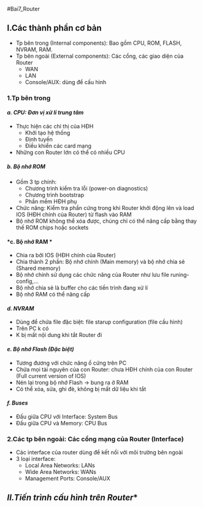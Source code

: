 #Bai7_Router
## **I.Các thành phần cơ bản**
- Tp bên trong (Internal components): Bao gồm CPU, ROM, FLASH, NVRAM, RAM.
- Tp bên ngoài (External components): Các cổng, các giao diện của Router
  <ul>
  <li>WAN
  <li>LAN
  <li>Console/AUX: dùng để cấu hình
  </ul>
### **1.Tp bên trong**
#### *a. CPU: Đơn vị xử lí trung tâm*
- Thực hiện các chỉ thị của HĐH
  <ul>
  <li>Khởi tạo hệ thống
  <li>Định tuyến
  <li>Điều khiển các card mạng
  </ul>
- Những con Router lớn có thể có nhiều CPU
##### *b. Bộ nhớ ROM*
- Gồm 3 tp chính:
  <ul>
  <li>Chương trình kiểm tra lỗi (power-on diagnostics)
  <li>Chương trình bootstrap
  <li>Phần mềm HĐH phụ
  </ul>
- Chức năng: Kiểm tra phần cứng trong khi Router khởi động lên và load IOS (HĐH chính của Router) từ flash vào RAM
- Bộ nhớ ROM không thể xóa được, chúng chỉ có thể nâng cấp bằng thay thế ROM chips hoặc sockets
#### *c. Bộ nhớ RAM *
- Chia ra bởi IOS (HĐH chính của Router)
- Chia thành 2 phần: Bộ nhớ chính (Main memory) và bộ nhớ chia sẻ (Shared memory)
- Bộ nhớ chính sử dụng các chức năng của Router như lưu file runing-config,...
- Bộ nhớ chia sẻ là buffer cho các tiến trình đang xử lí
- Bộ nhớ RAM có thể nâng cấp
#### *d. NVRAM*
- Dùng để chứa file đặc biệt: file starup configuration (file cấu hình)
- Trên PC k có
- K bị mất nội dung khi tắt Router đi
#### *e. Bộ nhớ Flash (Đặc biệt)*
- Tương đương với chức năng ổ cứng trên PC
- Chứa mọi tài nguyên của con Router: chưa HĐH chính của con Router (Full current version of IOS)
- Nén lại trong bộ nhớ Flash -> bung ra ở RAM
- Có thể xóa, sửa, ghi đè, không bị mất dữ liệu khi tắt
#### *f. Buses*
- Đấu giữa CPU với Interface: System Bus
- Đấu giữa CPU và Memory: CPU Bus

### **2.Các tp bên ngoài: Các cổng mạng của Router (Interface)**
- Các interface của router dùng để kết nối với môi trường bên ngoài
- 3 loại interface:
  <ul>
  <li>Local Area Networks: LANs
  <li>Wide Area Networks: WANs
  <li>Management Ports: Console/AUX
  </ul>

## *II.Tiến trình cấu hình  trên Router**

